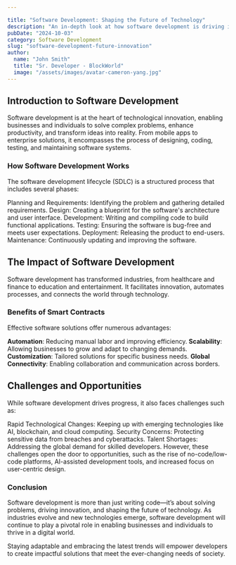 ```yaml
---

title: "Software Development: Shaping the Future of Technology"
description: "An in-depth look at how software development is driving innovation, solving problems, and shaping industries worldwide."
pubDate: "2024-10-03"
category: Software Development
slug: "software-development-future-innovation"
author:
  name: "John Smith"
  title: "Sr. Developer - BlockWorld"
  image: "/assets/images/avatar-cameron-yang.jpg"
---
```


## Introduction to Software Development

Software development is at the heart of technological innovation, enabling businesses and individuals to solve complex problems, enhance productivity, and transform ideas into reality. From mobile apps to enterprise solutions, it encompasses the process of designing, coding, testing, and maintaining software systems.

### How Software Development Works

The software development lifecycle (SDLC) is a structured process that includes several phases:

Planning and Requirements: Identifying the problem and gathering detailed requirements.
Design: Creating a blueprint for the software's architecture and user interface.
Development: Writing and compiling code to build functional applications.
Testing: Ensuring the software is bug-free and meets user expectations.
Deployment: Releasing the product to end-users.
Maintenance: Continuously updating and improving the software.

## The Impact of Software Development

Software development has transformed industries, from healthcare and finance to education and entertainment. It facilitates innovation, automates processes, and connects the world through technology.

### Benefits of Smart Contracts

Effective software solutions offer numerous advantages:

**Automation**: Reducing manual labor and improving efficiency.
**Scalability**: Allowing businesses to grow and adapt to changing demands.
**Customization**: Tailored solutions for specific business needs.
**Global Connectivity**: Enabling collaboration and communication across borders.

## Challenges and Opportunities

While software development drives progress, it also faces challenges such as:

Rapid Technological Changes: Keeping up with emerging technologies like AI, blockchain, and cloud computing.
Security Concerns: Protecting sensitive data from breaches and cyberattacks.
Talent Shortages: Addressing the global demand for skilled developers.
However, these challenges open the door to opportunities, such as the rise of no-code/low-code platforms, AI-assisted development tools, and increased focus on user-centric design.

### Conclusion

Software development is more than just writing code—it’s about solving problems, driving innovation, and shaping the future of technology. As industries evolve and new technologies emerge, software development will continue to play a pivotal role in enabling businesses and individuals to thrive in a digital world.

Staying adaptable and embracing the latest trends will empower developers to create impactful solutions that meet the ever-changing needs of society.
